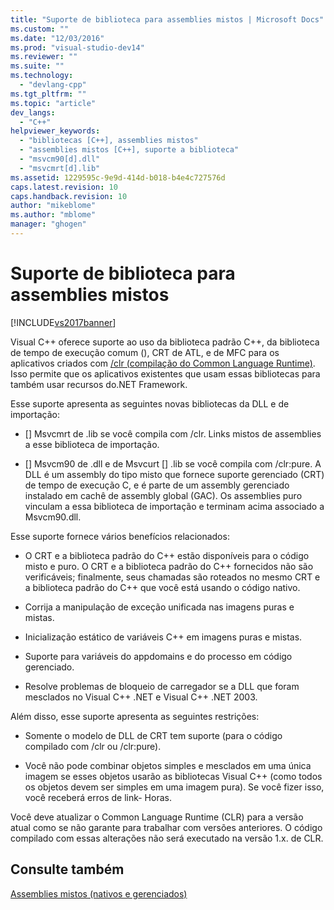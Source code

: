 ```yaml
---
title: "Suporte de biblioteca para assemblies mistos | Microsoft Docs"
ms.custom: ""
ms.date: "12/03/2016"
ms.prod: "visual-studio-dev14"
ms.reviewer: ""
ms.suite: ""
ms.technology: 
  - "devlang-cpp"
ms.tgt_pltfrm: ""
ms.topic: "article"
dev_langs: 
  - "C++"
helpviewer_keywords: 
  - "bibliotecas [C++], assemblies mistos"
  - "assemblies mistos [C++], suporte a biblioteca"
  - "msvcm90[d].dll"
  - "msvcmrt[d].lib"
ms.assetid: 1229595c-9e9d-414d-b018-b4e4c727576d
caps.latest.revision: 10
caps.handback.revision: 10
author: "mikeblome"
ms.author: "mblome"
manager: "ghogen"
---
```

# Suporte de biblioteca para assemblies mistos
[!INCLUDE[vs2017banner](../assembler/inline/includes/vs2017banner.md)]

Visual C\+\+ oferece suporte ao uso da biblioteca padrão C\+\+, da biblioteca de tempo de execução comum \(\), CRT de ATL, e de MFC para os aplicativos criados com [\/clr \(compilação do Common Language Runtime\)](../build/reference/clr-common-language-runtime-compilation.md).  Isso permite que os aplicativos existentes que usam essas bibliotecas para também usar recursos do.NET Framework.  
  
 Esse suporte apresenta as seguintes novas bibliotecas da DLL e de importação:  
  
-   \[\] Msvcmrt de .lib se você compila com \/clr.  Links mistos de assemblies a esse biblioteca de importação.  
  
-   \[\] Msvcm90 de .dll e de Msvcurt \[\] .lib se você compila com \/clr:pure.  A DLL é um assembly do tipo misto que fornece suporte gerenciado \(CRT\) de tempo de execução C, e é parte de um assembly gerenciado instalado em cachê de assembly global \(GAC\).  Os assemblies puro vinculam a essa biblioteca de importação e terminam acima associado a Msvcm90.dll.  
  
 Esse suporte fornece vários benefícios relacionados:  
  
-   O CRT e a biblioteca padrão do C\+\+ estão disponíveis para o código misto e puro.  O CRT e a biblioteca padrão do C\+\+ fornecidos não são verificáveis; finalmente, seus chamadas são roteados no mesmo CRT e a biblioteca padrão do C\+\+ que você está usando o código nativo.  
  
-   Corrija a manipulação de exceção unificada nas imagens puras e mistas.  
  
-   Inicialização estático de variáveis C\+\+ em imagens puras e mistas.  
  
-   Suporte para variáveis do appdomains e do processo em código gerenciado.  
  
-   Resolve problemas de bloqueio de carregador se a DLL que foram mesclados no Visual C\+\+ .NET e Visual C\+\+ .NET 2003.  
  
 Além disso, esse suporte apresenta as seguintes restrições:  
  
-   Somente o modelo de DLL de CRT tem suporte \(para o código compilado com \/clr ou \/clr:pure\).  
  
-   Você não pode combinar objetos simples e mesclados em uma única imagem se esses objetos usarão as bibliotecas Visual C\+\+ \(como todos os objetos devem ser simples em uma imagem pura\).  Se você fizer isso, você receberá erros de link\- Horas.  
  
 Você deve atualizar o Common Language Runtime \(CLR\) para a versão atual como se não garante para trabalhar com versões anteriores.  O código compilado com essas alterações não será executado na versão 1.x. de CLR.  
  
## Consulte também  
 [Assemblies mistos \(nativos e gerenciados\)](../Topic/Mixed%20\(Native%20and%20Managed\)%20Assemblies.md)